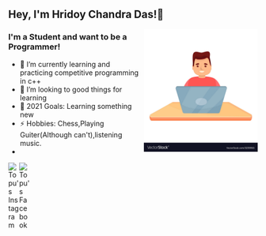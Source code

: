 ## Hey, I'm Hridoy Chandra Das!👋
<img align='right' src="topu.jpg" width="230">

### I'm a Student and want to be a Programmer! <img src="" width="50"></h2>

- 🌱 I’m currently learning and practicing competitive programming in c++
- 👯 I’m looking to good things for learning
- 🥅 2021 Goals: Learning something new
- ⚡ Hobbies: Chess,Playing Guiter(Although can't),listening music.
- 
<a href="https://www.instagram.com/hridoy.topu/">
  <img align="left" alt="Topu's Instagram" width="22px" src="https://cdn.jsdelivr.net/npm/simple-icons@v3/icons/instagram.svg" />
</a>
<a href="https://www.facebook.com/heartedboy.topu/">
  <img align="left" alt="Topu's Facebook" width="22px" src="https://cdn.jsdelivr.net/npm/simple-icons@v3/icons/facebook.svg" />
</a>
